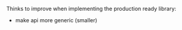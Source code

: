 Thinks to improve when implementing the production ready library:
* make api more generic (smaller)
